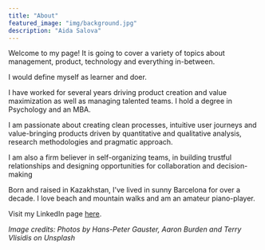 ```yaml
---
title: "About"
featured_image: "img/background.jpg"
description: "Aida Salova"
---
```


Welcome to my page! It is going to cover a variety of topics about management, product, technology and everything in-between.

I would define myself as learner and doer. 

I have worked for several years driving product creation and value maximization as well as managing talented teams. I hold a degree in Psychology and an MBA.

I am passionate about creating clean processes, intuitive user journeys and value-bringing products driven by quantitative and qualitative analysis, research methodologies and pragmatic approach.

I am also a firm believer in self-organizing teams, in building trustful relationships and designing opportunities for collaboration and decision-making

Born and raised in Kazakhstan, I've lived in sunny Barcelona for over a decade. I love beach and mountain walks and am an amateur piano-player. 

Visit my LinkedIn page [here](https://www.linkedin.com/in/aidasalova/). 



*Image credits:
Photos by Hans-Peter Gauster, Aaron Burden and Terry Vlisidis on Unsplash* 

